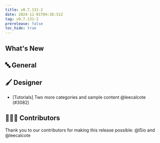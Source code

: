 ```yaml
---
title: v0.7.131-2
date: 2024-11-01T04:36:51Z
tag: v0.7.131-2
prerelease: false
toc_hide: true
---
```


## What's New
## 🔤 General
## 🖌️ Designer

- [Tutorials] Two more categories and sample content @leecalcote (#3082)

## 👨🏽‍💻 Contributors

Thank you to our contributors for making this release possible:
@l5io and @leecalcote
